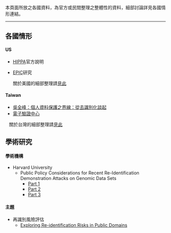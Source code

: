 本頁面所放之各國資料，為官方或民間整理之整體性的資料，細部討論詳見各國情形連結。

---

## 各國情形

#### US
- [HIPPA](https://www.hhs.gov/hipaa/for-professionals/privacy/special-topics/de-identification/index.html)官方說明
- [EPIC](https://epic.org/privacy/reidentification/)研究

    關於美國的細部整理請[見此](https://github.com/hmsyuan/DigitalRights/blob/master/RtP/Country/US/de-identification.md)

#### Taiwan
- [吳全峰：個⼈資料保護之界線：從去識別化談起](http://irb.sinica.edu.tw/doc/education/20161220handout_1.pdf)
- [電子驗證中心](https://www.etc.org.tw/%E9%A9%97%E8%AD%89%E6%9C%8D%E5%8B%99/%E5%80%8B%E4%BA%BA%E8%B3%87%E6%96%99%E5%8E%BB%E8%AD%98%E5%88%A5%E5%8C%96%E9%81%8E%E7%A8%8B%E9%A9%97%E8%AD%89.aspx)

    關於台灣的細部整理請[見此](https://github.com/hmsyuan/DigitalRights/blob/master/RtP/Country/Taiwan/de-identification.md)

## 學術研究
#### 學術機構
- Harvard University
    - Public Policy Considerations for Recent Re-Identification Demonstration Attacks on Genomic Data Sets 
        - [Part 1](http://blogs.harvard.edu/billofhealth/2013/05/29/public-policy-considerations-for-recent-re-identification-demonstration-attacks-on-genomic-data-sets-part-1-re-identification-symposium/)
        - [Part 2](http://blogs.harvard.edu/billofhealth/2013/10/01/press-and-reporting-considerations-for-recent-re-identification-demonstration-attacks-part-2-re-identification-symposium/)
        - [Part 3](http://blogs.harvard.edu/billofhealth/category/re-identification-symposium/)
        
#### 主題
- 再識別風險評估
    - [Exploring Re-identification Risks in Public Domains](https://www.census.gov/srd/CDAR/rrs2012-13_Exploring_Re-ident_Risks.pdf) 
